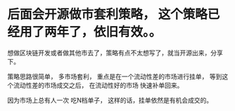 # 后面会开源做市套利策略， 这个策略已经用了两年了，依旧有效。。

想做区块链开发或者做其他市去了，策略有点不太想写了，就当开源出来，分享下。

策略思路很简单， 多市场套利， 重点是在一个流动性差的市场进行挂单， 等到这个流动性差的市场成交之后， 在流动性好的市场 快速补单回来。

因为市场上总有人一次 吃N档单子， 这样的话，挂单依然是有机会成交的。
